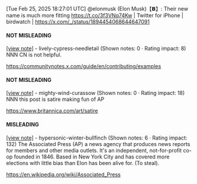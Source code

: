 [Tue Feb 25, 2025 18:27:01 UTC] @elonmusk (Elon Musk)【𝗕】: Their new name is much more fitting https://t.co/3f3VNq74Kw | Twitter for iPhone | birdwatch | https://x.com/_/status/1894454068644647091

#### NOT MISLEADING

[[view note]](https://x.com/i/birdwatch/n/1894598178462113804) - lively-cypress-needletail (Shown notes: 0 · Rating impact: 8)
NNN CN is not helpful.

https://communitynotes.x.com/guide/en/contributing/examples

#### NOT MISLEADING

[[view note]](https://x.com/i/birdwatch/n/1894562420389286299) - mighty-wind-curassow (Shown notes: 0 · Rating impact: 18)
NNN this post is satire making fun of AP

https://www.britannica.com/art/satire

#### MISLEADING

[[view note]](https://x.com/i/birdwatch/n/1894545570347225403) - hypersonic-winter-bullfinch (Shown notes: 6 · Rating impact: 132)
The Associated Press (AP) a news agency that produces news reports for members and other media outlets. It's an independent, not-for-profit co-op founded in 1846. Based in New York City and has covered more elections with little bias than Elon has been alive for. (To steal).

https://en.wikipedia.org/wiki/Associated_Press 
